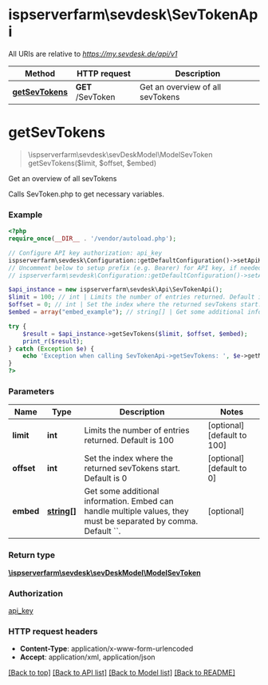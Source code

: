 # ispserverfarm\sevdesk\SevTokenApi

All URIs are relative to *https://my.sevdesk.de/api/v1*

Method | HTTP request | Description
------------- | ------------- | -------------
[**getSevTokens**](SevTokenApi.md#getSevTokens) | **GET** /SevToken | Get an overview of all sevTokens


# **getSevTokens**
> \ispserverfarm\sevdesk\sevDeskModel\ModelSevToken getSevTokens($limit, $offset, $embed)

Get an overview of all sevTokens

Calls SevToken.php to get necessary variables.

### Example
```php
<?php
require_once(__DIR__ . '/vendor/autoload.php');

// Configure API key authorization: api_key
ispserverfarm\sevdesk\Configuration::getDefaultConfiguration()->setApiKey('token', 'YOUR_API_KEY');
// Uncomment below to setup prefix (e.g. Bearer) for API key, if needed
// ispserverfarm\sevdesk\Configuration::getDefaultConfiguration()->setApiKeyPrefix('token', 'Bearer');

$api_instance = new ispserverfarm\sevdesk\Api\SevTokenApi();
$limit = 100; // int | Limits the number of entries returned. Default is 100
$offset = 0; // int | Set the index where the returned sevTokens start. Default is 0
$embed = array("embed_example"); // string[] | Get some additional information. Embed can handle multiple values, they must be separated by comma. Default ``.

try {
    $result = $api_instance->getSevTokens($limit, $offset, $embed);
    print_r($result);
} catch (Exception $e) {
    echo 'Exception when calling SevTokenApi->getSevTokens: ', $e->getMessage(), PHP_EOL;
}
?>
```

### Parameters

Name | Type | Description  | Notes
------------- | ------------- | ------------- | -------------
 **limit** | **int**| Limits the number of entries returned. Default is 100 | [optional] [default to 100]
 **offset** | **int**| Set the index where the returned sevTokens start. Default is 0 | [optional] [default to 0]
 **embed** | [**string[]**](../Model/string.md)| Get some additional information. Embed can handle multiple values, they must be separated by comma. Default &#x60;&#x60;. | [optional]

### Return type

[**\ispserverfarm\sevdesk\sevDeskModel\ModelSevToken**](../Model/ModelSevToken.md)

### Authorization

[api_key](../../README.md#api_key)

### HTTP request headers

 - **Content-Type**: application/x-www-form-urlencoded
 - **Accept**: application/xml, application/json

[[Back to top]](#) [[Back to API list]](../../README.md#documentation-for-api-endpoints) [[Back to Model list]](../../README.md#documentation-for-models) [[Back to README]](../../README.md)


